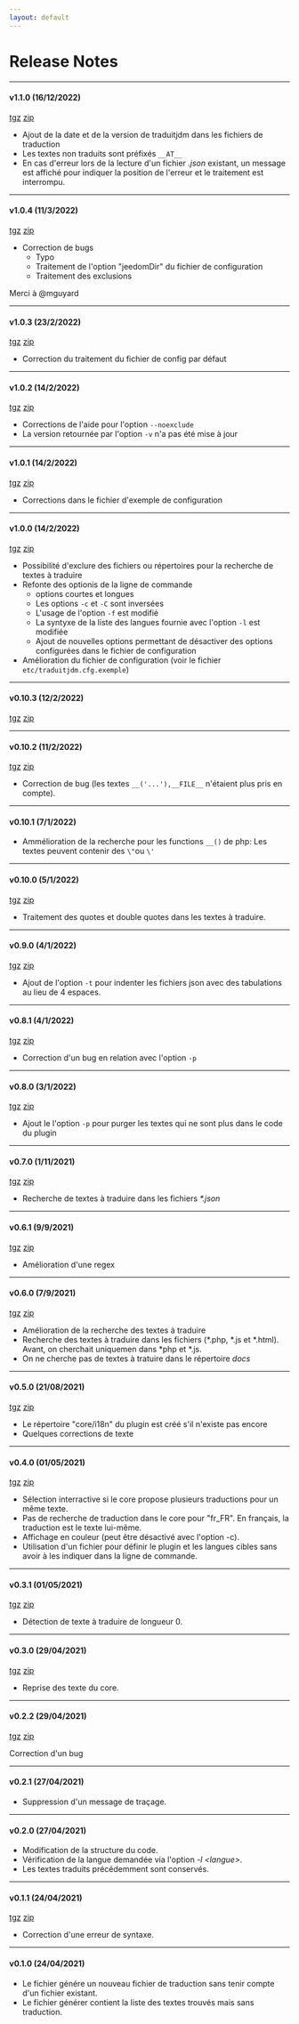 ```yaml
---
layout: default
---
```

# Release Notes
---

#### v1.1.0 (16/12/2022)
[tgz](https://github.com/ktn001/traduitjdm/archive/refs/tags/v1.1.0.tar.gz) [zip](https://github.com/ktn001/traduitjdm/archive/refs/tags/v1.1.0.zip)
- Ajout de la date et de la version de traduitjdm dans les fichiers de traduction
- Les textes non traduits sont préfixés `__AT__`
- En cas d'erreur lors de la lecture d'un fichier *.json* existant, un message est affiché pour indiquer la position de l'erreur et le traitement est interrompu.

---
#### v1.0.4 (11/3/2022)
[tgz](https://github.com/ktn001/traduitjdm/archive/refs/tags/v1.0.4.tar.gz) [zip](https://github.com/ktn001/traduitjdm/archive/refs/tags/v1.0.4.zip)
- Correction de bugs
    - Typo
    - Traitement de l'option "jeedomDir" du fichier de configuration
    - Traitement des exclusions

Merci à @mguyard

---
#### v1.0.3 (23/2/2022)
[tgz](https://github.com/ktn001/traduitjdm/archive/refs/tags/v1.0.3.tar.gz) [zip](https://github.com/ktn001/traduitjdm/archive/refs/tags/v1.0.3.zip)
- Correction du traitement du fichier de config par défaut

---
#### v1.0.2 (14/2/2022)
[tgz](https://github.com/ktn001/traduitjdm/archive/refs/tags/v1.0.2.tar.gz) [zip](https://github.com/ktn001/traduitjdm/archive/refs/tags/v1.0.2.zip)
- Corrections de l'aide pour l'option `--noexclude`
- La version retournée par l'option `-v` n'a pas été mise à jour

---
#### v1.0.1 (14/2/2022)
[tgz](https://github.com/ktn001/traduitjdm/archive/refs/tags/v1.0.1.tar.gz) [zip](https://github.com/ktn001/traduitjdm/archive/refs/tags/v1.0.1.zip)
- Corrections dans le fichier d'exemple de configuration

---
#### v1.0.0 (14/2/2022)
[tgz](https://github.com/ktn001/traduitjdm/archive/refs/tags/v1.0.0.tar.gz) [zip](https://github.com/ktn001/traduitjdm/archive/refs/tags/v1.0.0.zip)
- Possibilité d'exclure des fichiers ou répertoires pour la recherche de textes à traduire
- Refonte des optionis de la ligne de commande
    - options courtes et longues
    - Les options `-c` et `-C` sont inversées
    - L'usage de l'option `-f` est modifié
    - La syntyxe de la liste des langues fournie avec l'option `-l` est modifiée
    - Ajout de nouvelles options permettant de désactiver des options configurées dans le fichier de configuration
- Amélioration du fichier de configuration (voir le fichier `etc/traduitjdm.cfg.exemple`)

---
#### v0.10.3 (12/2/2022)
[tgz](https://github.com/ktn001/traduitjdm/archive/refs/tags/v0.10.3.tar.gz) [zip](https://github.com/ktn001/traduitjdm/archive/refs/tags/v0.10.3.zip)

---
#### v0.10.2 (11/2/2022)
[tgz](https://github.com/ktn001/traduitjdm/archive/refs/tags/v0.10.2.tar.gz) [zip](https://github.com/ktn001/traduitjdm/archive/refs/tags/v0.10.2.zip)

- Correction de bug (les textes `__('...'),__FILE__` n'étaient plus pris en compte).

---
#### v0.10.1 (7/1/2022)

- Ammélioration de la recherche pour les functions `__()` de php: Les textes peuvent contenir des `\"`ou `\'`

---
#### v0.10.0 (5/1/2022)
[tgz](https://github.com/ktn001/traduitjdm/archive/refs/tags/v0.10.0.tar.gz) [zip](https://github.com/ktn001/traduitjdm/archive/refs/tags/v0.10.0.zip)

- Traitement des quotes et double quotes dans les textes à traduire.

---
#### v0.9.0 (4/1/2022)
[tgz](https://github.com/ktn001/traduitjdm/archive/refs/tags/v0.9.0.tar.gz) [zip](https://github.com/ktn001/traduitjdm/archive/refs/tags/v0.9.0.zip)

- Ajout de l'option `-t` pour indenter les fichiers json avec des tabulations au lieu de 4 espaces.

---
#### v0.8.1 (4/1/2022)
[tgz](https://github.com/ktn001/traduitjdm/archive/refs/tags/v0.8.1.tar.gz) [zip](https://github.com/ktn001/traduitjdm/archive/refs/tags/v0.8.1.zip)

- Correction d'un bug en relation avec l'option `-p`

---
#### v0.8.0 (3/1/2022)
[tgz](https://github.com/ktn001/traduitjdm/archive/refs/tags/v0.8.0.tar.gz) [zip](https://github.com/ktn001/traduitjdm/archive/refs/tags/v0.8.0.zip)

- Ajout le l'option `-p` pour purger les textes qui ne sont plus dans le code du plugin

---
#### v0.7.0 (1/11/2021)
[tgz](https://github.com/ktn001/traduitjdm/archive/refs/tags/v0.7.0.tar.gz) [zip](https://github.com/ktn001/traduitjdm/archive/refs/tags/v0.7.0.zip)

- Recherche de textes à traduire dans les fichiers *\*.json*

---
#### v0.6.1 (9/9/2021)
[tgz](https://github.com/ktn001/traduitjdm/archive/refs/tags/v0.6.1.tar.gz) [zip](https://github.com/ktn001/traduitjdm/archive/refs/tags/v0.6.1.zip)

- Amélioration d'une regex

---
#### v0.6.0 (7/9/2021)
[tgz](https://github.com/ktn001/traduitjdm/archive/refs/tags/v0.6.0.tar.gz) [zip](https://github.com/ktn001/traduitjdm/archive/refs/tags/v0.6.0.zip)

- Amélioration de la recherche des textes à traduire
- Recherche des textes à traduire dans les fichiers (\*.php, \*.js et \*.html). Avant, on cherchait uniquemen dans \*php et \*.js.
- On ne cherche pas de textes à tratuire dans le répertoire *docs*

---
#### v0.5.0 (21/08/2021)
[tgz](https://github.com/ktn001/traduitjdm/archive/refs/tags/v0.5.0.tar.gz) [zip](https://github.com/ktn001/traduitjdm/archive/refs/tags/v0.5.0.zip)

- Le répertoire "core/i18n" du plugin est créé s'il n'existe pas encore
- Quelques corrections de texte

---
#### v0.4.0 (01/05/2021)
[tgz](https://github.com/ktn001/traduitjdm/archive/refs/tags/v0.4.0.tar.gz) [zip](https://github.com/ktn001/traduitjdm/archive/refs/tags/v0.4.0.zip)

- Sélection interractive si le core propose plusieurs traductions pour un même texte.
- Pas de recherche de traduction dans le core pour "fr_FR". En français, la traduction est le texte lui-même.
- Affichage en couleur (peut être désactivé avec l'option -c).
- Utilisation d'un fichier pour définir le plugin et les langues cibles sans avoir à les indiquer dans la ligne de commande.

---
#### v0.3.1 (01/05/2021)
[tgz](https://github.com/ktn001/traduitjdm/archive/refs/tags/v0.3.1.tar.gz) [zip](https://github.com/ktn001/traduitjdm/archive/refs/tags/v0.3.1.zip)

- Détection de texte à traduire de longueur 0.

---
#### v0.3.0 (29/04/2021)
[tgz](https://github.com/ktn001/traduitjdm/archive/refs/tags/v0.3.0.tar.gz) [zip](https://github.com/ktn001/traduitjdm/archive/refs/tags/v0.3.0.zip)

- Reprise des texte du core.

---
#### v0.2.2 (29/04/2021)
[tgz](https://github.com/ktn001/traduitjdm/archive/refs/tags/v0.2.2.tar.gz) [zip](https://github.com/ktn001/traduitjdm/archive/refs/tags/v0.2.2.zip)

Correction d'un bug

---
#### v0.2.1 (27/04/2021)
- Suppression d'un message de traçage.

---
#### v0.2.0 (27/04/2021)
- Modification de la structure du code.
- Vérification de la langue demandée via l'option *-l \<langue>*.
- Les textes traduits précédemment sont conservés.

---
#### v0.1.1 (24/04/2021)
[tgz](https://github.com/ktn001/traduitjdm/archive/refs/tags/v0.1.1.tar.gz) [zip](https://github.com/ktn001/traduitjdm/archive/refs/tags/v0.1.1.zip)

- Correction d'une erreur de syntaxe.

---
#### v0.1.0 (24/04/2021)
- Le fichier génére un nouveau fichier de traduction sans tenir compte d'un fichier existant.
- Le fichier générer contient la liste des textes trouvés mais sans traduction.
